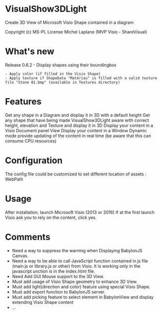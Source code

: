 
VisualShow3DLight
===================
Create 3D View of Microsoft Visio Shape contained in a diagram

Copyright (c) MS-PL License
Michel Laplane (MVP Visio - ShareVisual)

What's new
===========

Release 0.6.2
	- Display shapes using their boundingbox
	
	- Apply color (if filled in the Visio Shape)
	- Apply texture if ShapeData "Matériau" is filled with a valid texture file "Stone 01.bmp" (available in Textures directory)

Features
==========

Get any shape in a Diagram and display it in 3D with a default height
Get any shape that have being made VisualShow3DLight aware with correct height, elevation and Texture and
display it in 3D
Display your content in a Visio Document panel View
Display your content in a Window
Dynamic mode provide updating of the content in real time (be aware that this can consume CPU resources)

Configuration
==================

The config file could be customized to set different location of assets :
WebPath

<?xml version="1.0" encoding="utf-8"?>
<configuration> 
  <appSettings>
    <add key="WebPath" value="yourPath\Web" />
    <add key="StencilPath" value="yourPath\Stencils" />
    <add key="TemplatePath" value="yourPath\Template" />
  </appSettings>
</configuration>

Usage
==================

After installation, launch Microsoft Visio (2013 or 2016)
If at the first launch Visio ask you to rely on the content, click yes.

Comments
==================

-	Need a way to suppress the warning when Displaying BabylonJS Canvas.
-	Need a way to be able to call JavaScript function contained in js file (main.js or library.js or other) from Visio.
	It is working only in the javascript unction is in the index.html file.
-	Need Add GUI Mouse support to the 3D View.
-	Must add usage of Visio Shape geometry to enhance 3D View.
-	Must add light(direction and color) feature using special Visio Shape.
-	Must add export function to BabylonJS server.
-	Must add picking feature to select element in BabylonView and display extending Visio Shape content
-	...
